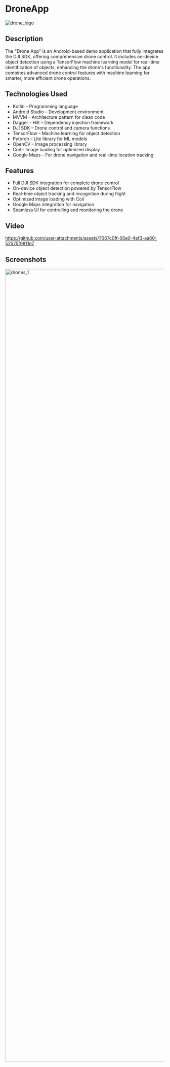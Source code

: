 # DroneApp

![drone_logo](https://github.com/user-attachments/assets/09e75542-1713-417a-a268-4f050dc46641)

## Description

The "Drone App" is an Android-based demo application that fully integrates the DJI SDK, offering comprehensive drone control. It includes on-device object detection using a TensorFlow machine learning model for real-time identification of objects, enhancing the drone's functionality. The app combines advanced drone control features with machine learning for smarter, more efficient drone operations.

## Technologies Used

  - Kotlin – Programming language
  - Android Studio – Development environment
  - MVVM – Architecture pattern for clean code
  - Dagger - Hilt – Dependency injection framework
  - DJI SDK – Drone control and camera functions
  - TensorFlow – Machine learning for object detection
  - Pytorch – Lite library for ML models
  - OpenCV – Image processing library
  - Coil – Image loading for optimized display
  - Google Maps – For drone navigation and real-time location tracking

## Features

  - Full DJI SDK integration for complete drone control
  - On-device object detection powered by TensorFlow
  - Real-time object tracking and recognition during flight
  - Optimized image loading with Coil
  - Google Maps integration for navigation
  - Seamless UI for controlling and monitoring the drone


## Video

https://github.com/user-attachments/assets/7067c0ff-05e0-4ef3-aa60-52575f9811e7

## Screenshots

<img width="2499" alt="drones_1" src="https://github.com/user-attachments/assets/05e5136b-501d-4637-8c7b-41be2840b53e" />
